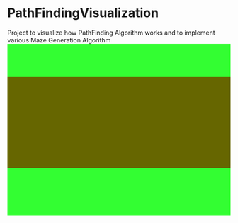 # PathFindingVisualization
Project to visualize how PathFinding Algorithm works and to implement various Maze Generation Algorithm
![](loading.gif)
